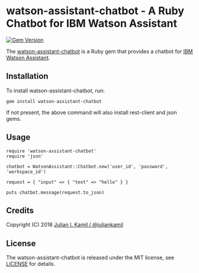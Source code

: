 # watson-assistant-chatbot - A Ruby Chatbot for IBM Watson Assistant

[![Gem Version](https://badge.fury.io/rb/watson-assistant-chatbot.svg)](http://badge.fury.io/rb/watson-assistant-chatbot)

The [watson-assistant-chatbot](http://rubygems.org/gems/watson-assistant-chatbot) is a Ruby gem that provides a chatbot for [IBM Watson Assistant](https://www.ibm.com/watson/services/conversation/).

## Installation

To install watson-assistant-chatbot, run:

    gem install watson-assistant-chatbot

If not present, the above command will also install rest-client and json gems.

## Usage

```
require 'watson-assistant-chatbot'
require 'json'

chatbot = WatsonAssistant::Chatbot.new('user_id', 'password', 'workspace_id')

request = { "input" => { "text" => "hello" } }

puts chatbot.message(request.to_json)

```

## Credits

Copyright (C) 2018 [Julian I. Kamil / @juliankamil](https://twitter.com/juliankamil)

## License

The watson-assistant-chatbot is released under the MIT license, see [LICENSE](https://github.com/juliankamil/watson-assistant-chatbot/blob/master/LICENSE) for details.